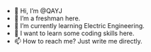 - 👋 Hi, I’m @QAYJ
- 👀 I’m a freshman here.
- 🌱 I’m currently learning Electric Engineering.
- 💞️ I want to learn some coding skills here.
- 📫 How to reach me? Just write me directly.

<!---
QAYJ/QAYJ is a ✨ special ✨ repository because its `README.md` (this file) appears on your GitHub profile.
You can click the Preview link to take a look at your changes.
--->
